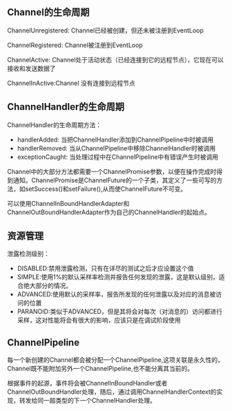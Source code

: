 ##  Channel的生命周期
ChannelUnregistered: Channel已经被创建，但还未被注册到EventLoop

ChannelRegistered: Channel被注册到EventLoop

ChannelActive: Channel处于活动状态（已经连接到它的远程节点），它现在可以接收和发送数据了

ChannelInActive:Channel 没有连接到远程节点

## ChannelHandler的生命周期
ChannelHandler的生命周期方法：
- handlerAdded: 当把ChannelHandler添加到ChannelPipeline中时被调用
- handlerRemoved: 当从ChannelPipeline中移除ChannelHandler时被调用
- exceptionCaught: 当处理过程中在ChannelPipeline中有错误产生时被调用

Channel中的大部分方法都需要一个ChannelPromise参数，以便在操作完成时得到通知。ChannelPromise是ChannelFuture的一个子类，其定义了一些可写的方法，如setSuccess()和setFailure(),从而使ChannelFuture不可变。

可以使用ChannelInBoundHandlerAdapter和ChannelOutBoundHandlerAdapter作为自己的ChannelHandler的起始点。

## 资源管理
泄露检测级别：
- DISABLED:禁用泄露检测，只有在详尽的测试之后才应设置这个值
- SIMPLE:使用1%的默认采样率检测并报告任何发现的泄露，这是默认级别，适合绝大部分的情况。
- ADVANCED:使用默认的采样率，报告所发现的任何泄露以及对应的消息被访问的位置
- PARANOID:类似于ADVANCED，但是其将会对每次（对消息的）访问都进行采样，这对性能将会有很大的影响，应该只是在调试阶段使用

## ChannelPipeline
每一个新创建的Channel都会被分配一个ChannelPipeline,这项关联是永久性的，Channel既不能附加另外一个ChannelPipeline,也不能分离其当前的。

根据事件的起源，事件将会被ChannelInBoundHandler或者ChannelOutBoundHandler处理，随后，通过调用ChannelHandlerContext的实现，转发给同一超类型的下一个ChannelHandler处理。

